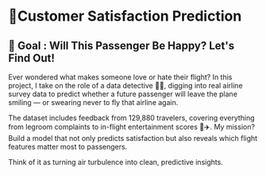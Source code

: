 # 🚀Customer Satisfaction Prediction

## 🎫 Goal : Will This Passenger Be Happy? Let's Find Out!

Ever wondered what makes someone love or hate their flight? In this project, I take on the role of a data detective 🕵️‍♀️, digging into real airline survey data to predict whether a future passenger will leave the plane smiling — or swearing never to fly that airline again.

The dataset includes feedback from 129,880 travelers, covering everything from legroom complaints to in-flight entertainment scores 🍿✈️. My mission? Build a model that not only predicts satisfaction but also reveals which flight features matter most to passengers.

Think of it as turning air turbulence into clean, predictive insights.



